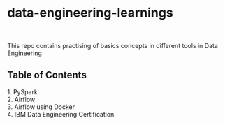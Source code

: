 # data-engineering-learnings
</br>

This repo contains practising of basics concepts in different tools in Data Engineering
</br>
<h2>Table of Contents </h2>
1. PySpark
</br>
2. Airflow
</br>
3. Airflow using Docker
</br>
4. IBM Data Engineering Certification
